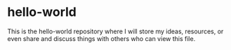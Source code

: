 # hello-world
This is the hello-world repository where I will store my ideas, resources, or even share and discuss things with others who can view this file.
